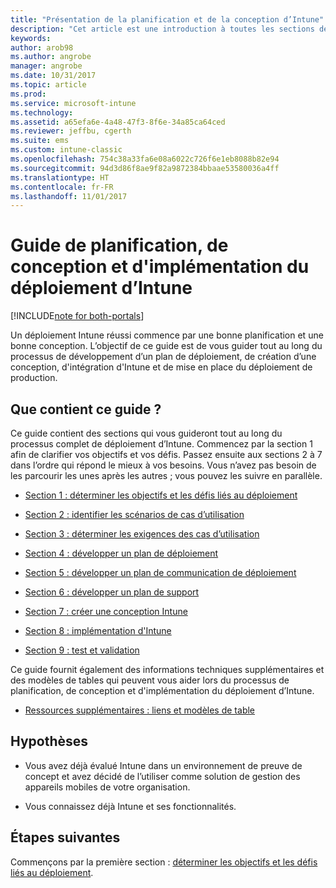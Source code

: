 ```yaml
---
title: "Présentation de la planification et de la conception d’Intune"
description: "Cet article est une introduction à toutes les sections de planification, de conception et d'implémentation d’Intune. Des outils pour vous aider à déterminer les objectifs, les scénarios d’utilisation et les exigences, à créer des plans de déploiement, de communication, de prise en charge, de test et de validation."
keywords: 
author: arob98
ms.author: angrobe
manager: angrobe
ms.date: 10/31/2017
ms.topic: article
ms.prod: 
ms.service: microsoft-intune
ms.technology: 
ms.assetid: a65efa6e-4a48-47f3-8f6e-34a85ca64ced
ms.reviewer: jeffbu, cgerth
ms.suite: ems
ms.custom: intune-classic
ms.openlocfilehash: 754c38a33fa6e08a6022c726f6e1eb8088b82e94
ms.sourcegitcommit: 94d3d86f8ae9f82a9872384bbaae53580036a4ff
ms.translationtype: HT
ms.contentlocale: fr-FR
ms.lasthandoff: 11/01/2017
---
```

# <a name="intune-deployment-planning-design-and-implementation-guide"></a>Guide de planification, de conception et d'implémentation du déploiement d’Intune

[!INCLUDE[note for both-portals](./includes/note-for-both-portals.md)]

Un déploiement Intune réussi commence par une bonne planification et une bonne conception. L’objectif de ce guide est de vous guider tout au long du processus de développement d’un plan de déploiement, de création d’une conception, d'intégration d'Intune et de mise en place du déploiement de production.

## <a name="whats-included-in-this-guide"></a>Que contient ce guide ?

Ce guide contient des sections qui vous guideront tout au long du processus complet de déploiement d’Intune. Commencez par la section 1 afin de clarifier vos objectifs et vos défis. Passez ensuite aux sections 2 à 7 dans l’ordre qui répond le mieux à vos besoins. Vous n’avez pas besoin de les parcourir les unes après les autres ; vous pouvez les suivre en parallèle.

-   [Section 1 : déterminer les objectifs et les défis liés au déploiement](planning-guide-deployment-goals.md)

-   [Section 2 : identifier les scénarios de cas d’utilisation](planning-guide-scenarios.md)

-   [Section 3 : déterminer les exigences des cas d’utilisation](planning-guide-requirements.md)

-   [Section 4 : développer un plan de déploiement](planning-guide-rollout-plan.md)

-   [Section 5 : développer un plan de communication de déploiement](planning-guide-communication-plan.md)

-   [Section 6 : développer un plan de support](planning-guide-support-plan.md)

-   [Section 7 : créer une conception Intune](planning-guide-design.md)

-   [Section 8 : implémentation d'Intune](planning-guide-onboarding.md)

-   [Section 9 : test et validation](planning-guide-test-validation.md)

Ce guide fournit également des informations techniques supplémentaires et des modèles de tables qui peuvent vous aider lors du processus de planification, de conception et d'implémentation du déploiement d’Intune.

-   [Ressources supplémentaires : liens et modèles de table](planning-guide-resources.md)

## <a name="assumptions"></a>Hypothèses

-   Vous avez déjà évalué Intune dans un environnement de preuve de concept et avez décidé de l’utiliser comme solution de gestion des appareils mobiles de votre organisation.

-   Vous connaissez déjà Intune et ses fonctionnalités.

## <a name="next-steps"></a>Étapes suivantes

Commençons par la première section : [déterminer les objectifs et les défis liés au déploiement](planning-guide-deployment-goals.md).

